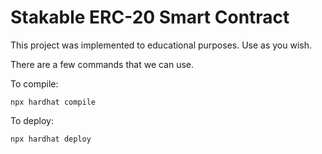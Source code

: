 # Stakable ERC-20 Smart Contract

This project was implemented to educational purposes. Use as you wish.

There are a few commands that we can use.

To compile:
```shell
npx hardhat compile
```

To deploy:

```shell
npx hardhat deploy
```
